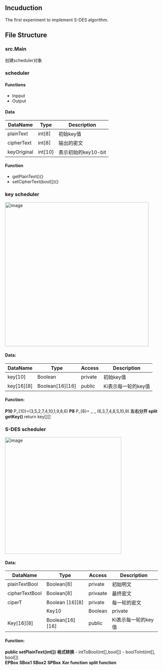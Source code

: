 
## Incuduction
The first experiment to implement S-DES algorithm.

## File Structure

### src.Main
创建scheduler对象

### scheduler
#### Functions
- Inpput 
- Output 
#### Data
  | DataName    | Type    | Description|
  | ----------- | ------------ |---------------|
  |plainText      | int[8]       |初始key值|
  |cipherText   | int[8]       |输出的密文|
|keyOriginal |int[10]|表示初始的key10-bit|  
  
#### Function
- getPlainText(){}
- setCipherText(bool[]){}

### key scheduler
<img width="473" alt="image" src="https://github.com/Sisyphe-Edge/exp1_SDES/assets/54466829/c48d018b-fcad-41b9-8556-089b76e9b70b" style="justify-content=:center">

#### Data:

  | DataName    | Type  |Access  | Description|
  | ----------- | ------------|------- |---------------|
  | key[10]     | Boolean   | private   |初始key值|
  | key[16][8]  | Boolean[16][16]   |public   |Ki表示每一轮的key值|

#### Function:
**P10** P_{10}=(3,5,2,7,4,10,1,9,8,6)
**P8** P_{8}= _ _ (6,3,7,4,8,5,10,9)
**左右分开 split**
**getKey()** return key[][]




### S-DES scheduler
<img width="383" alt="image" src="https://github.com/Sisyphe-Edge/exp1_SDES/assets/54466829/292a3e4b-b8ec-4a4e-afda-713669a7120a">

#### Data:

  | DataName    | Type  | Access  | Description|
  | ----------- | ------------|------- |---------------|
  | plainTextBool     | Boolean[8]  |  private    |初始明文|
  | cipherTextBool  | Boolean[8] | privaate     |最终密文|
  | ciperT|Boolean [16][8] | private|每一轮的密文|
    | Key10     | Boolean   | private   |初始key值|
 | Key[16][8]  | Boolean[16][16]   |public   |Ki表示每一轮的key值|
#### Function:

**public setPlainText(int[])**
**格式转换**
	- intToBool(int[],bool[])
	- boolToInt(int[], bool[])  
**EPBox** 
**SBox1**
**SBox2**
**SPBox**
**Xor function**
**split function**

  
